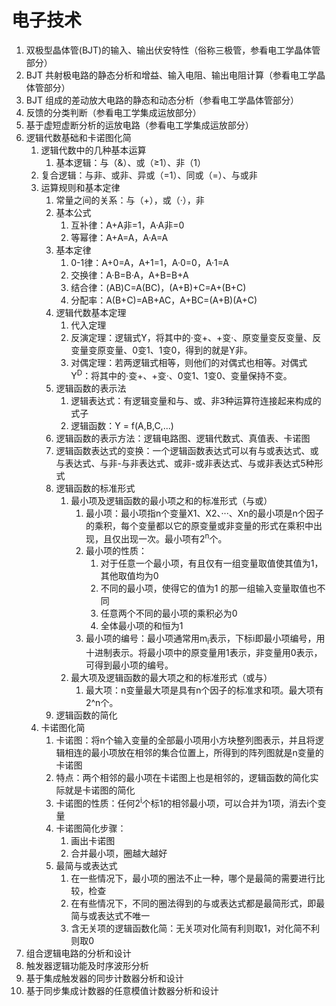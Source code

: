 # 电子技术

1. 双极型晶体管(BJT)的输入、输出伏安特性（俗称三极管，参看电工学晶体管部分）
2. BJT 共射极电路的静态分析和增益、输入电阻、输出电阻计算（参看电工学晶体管部分）
3. BJT 组成的差动放大电路的静态和动态分析（参看电工学晶体管部分）
4. 反馈的分类判断（参看电工学集成运放部分）
5. 基于虚短虚断分析的运放电路（参看电工学集成运放部分）
6. 逻辑代数基础和卡诺图化简
    1. 逻辑代数中的几种基本运算
        1. 基本逻辑：与（&）、或（≥1）、非（1）
    2. 复合逻辑：与非、或非、异或（=1）、同或（=）、与或非
    3. 运算规则和基本定律
        1. 常量之间的关系：与（+），或（·），非
        2. 基本公式
            1. 互补律：A+A非=1，A·A非=0
            2. 等幂律：A+A=A，A·A=A
        3. 基本定律
            1. 0-1律：A+0=A，A+1=1，A·0=0，A·1=A
            2. 交换律：A·B=B·A，A+B=B+A
            3. 结合律：(AB)C=A(BC)，(A+B)+C=A+(B+C)
            4. 分配率：A(B+C)=AB+AC，A+BC=(A+B)(A+C)
        4. 逻辑代数基本定理
            1. 代入定理
            2. 反演定理：逻辑式Y，将其中的·变+、+变·、原变量变反变量、反变量变原变量、0变1、1变0，得到的就是Y非。
            3. 对偶定理：若两逻辑式相等，则他们的对偶式也相等。对偶式Y<sup>D</sup>：将其中的·变+、+变·、0变1、1变0、变量保持不变。
        5. 逻辑函数的表示法
            1. 逻辑表达式：有逻辑变量和与、或、非3种运算符连接起来构成的式子
            2. 逻辑函数：Y = f(A,B,C,...)
        6. 逻辑函数的表示方法：逻辑电路图、逻辑代数式、真值表、卡诺图
        7. 逻辑函数表达式的变换：一个逻辑函数表达式可以有与或表达式、或与表达式、与非-与非表达式、或非-或非表达式、与或非表达式5种形式
        8. 逻辑函数的标准形式
            1. 最小项及逻辑函数的最小项之和的标准形式（与或）
                1. 最小项：最小项指n个变量X1、X2、···、Xn的最小项是n个因子的乘积，每个变量都以它的原变量或非变量的形式在乘积中出现，且仅出现一次。最小项有2<sup>n</sup>个。
                2. 最小项的性质：
                    1. 对于任意一个最小项，有且仅有一组变量取值使其值为1，其他取值均为0
                    2. 不同的最小项，使得它的值为1 的那一组输入变量取值也不同
                    3. 任意两个不同的最小项的乘积必为0
                    4. 全体最小项的和恒为1
                3. 最小项的编号：最小项通常用m<sub>i</sub>表示，下标i即最小项编号，用十进制表示。将最小项中的原变量用1表示，非变量用0表示，可得到最小项的编号。
            2. 最大项及逻辑函数的最大项之和的标准形式（或与）
                1. 最大项：n变量最大项是具有n个因子的标准求和项。最大项有2^n个。
        9.  逻辑函数的简化
    4. 卡诺图化简
        1. 卡诺图：将n个输入变量的全部最小项用小方块整列图表示，并且将逻辑相连的最小项放在相邻的集合位置上，所得到的阵列图就是n变量的卡诺图
        2. 特点：两个相邻的最小项在卡诺图上也是相邻的，逻辑函数的简化实际就是卡诺图的简化
        3. 卡诺图的性质：任何2<sup>i</sup>个标1的相邻最小项，可以合并为1项，消去i个变量
        4. 卡诺图简化步骤：
            1. 画出卡诺图
            2. 合并最小项，圈越大越好
        5. 最简与或表达式
            1. 在一些情况下，最小项的圈法不止一种，哪个是最简的需要进行比较，检查
            2. 在有些情况下，不同的圈法得到的与或表达式都是最简形式，即最简与或表达式不唯一
            3. 含无关项的逻辑函数化简：无关项对化简有利则取1，对化简不利则取0
7. 组合逻辑电路的分析和设计
8. 触发器逻辑功能及时序波形分析
9.  基于集成触发器的同步计数器分析和设计
10. 基于同步集成计数器的任意模值计数器分析和设计
